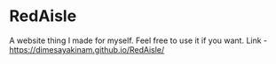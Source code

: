 # RedAisle
A website thing I made for myself. Feel free to use it if you want.
Link - https://dimesayakinam.github.io/RedAisle/
